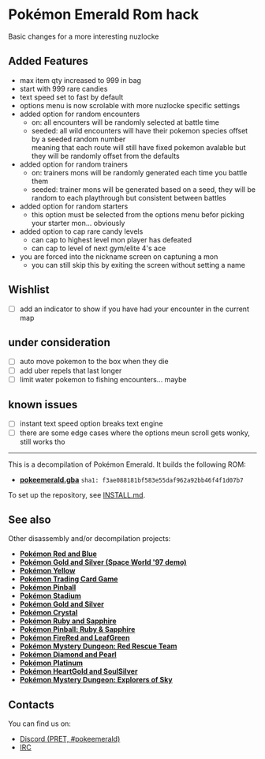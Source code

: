 # Pokémon Emerald Rom hack
Basic changes for a more interesting nuzlocke

## Added Features
- max item qty increased to 999 in bag
- start with 999 rare candies
- text speed set to fast by default
- options menu is now scrolable with more nuzlocke specific settings
- added option for random encounters
    - on: all encounters will be randomly selected at battle time
    - seeded: all wild encounters will have their pokemon species offset by a seeded random number  
    meaning that each route will still have fixed pokemon avalable but they will be randomly offset from the defaults
- added option for random trainers
    - on: trainers mons will be randomly generated each time you battle them
    - seeded: trainer mons will be generated based on a seed, they will be random to each playthrough but consistent between battles
- added option for random starters
    - this option must be selected from the options menu befor picking your starter mon... obviously
- added option to cap rare candy levels
    - can cap to highest level mon player has defeated
    - can cap to level of next gym/elite 4's ace
- you are forced into the nickname screen on captuning a mon
    - you can still skip this by exiting the screen without setting a name

## Wishlist
- [ ] add an indicator to show if you have had your encounter in the current map

## under consideration
- [ ] auto move pokemon to the box when they die
- [ ] add uber repels that last longer
- [ ] limit water pokemon to fishing encounters... maybe

## known issues
- [ ] instant text speed option breaks text engine
- [ ] there are some edge cases where the options meun scroll gets wonky, still works tho

---

This is a decompilation of Pokémon Emerald.
It builds the following ROM:

* [**pokeemerald.gba**](https://datomatic.no-intro.org/index.php?page=show_record&s=23&n=1961) `sha1: f3ae088181bf583e55daf962a92bb46f4f1d07b7`

To set up the repository, see [INSTALL.md](INSTALL.md).


## See also

Other disassembly and/or decompilation projects:
* [**Pokémon Red and Blue**](https://github.com/pret/pokered)
* [**Pokémon Gold and Silver (Space World '97 demo)**](https://github.com/pret/pokegold-spaceworld)
* [**Pokémon Yellow**](https://github.com/pret/pokeyellow)
* [**Pokémon Trading Card Game**](https://github.com/pret/poketcg)
* [**Pokémon Pinball**](https://github.com/pret/pokepinball)
* [**Pokémon Stadium**](https://github.com/pret/pokestadium)
* [**Pokémon Gold and Silver**](https://github.com/pret/pokegold)
* [**Pokémon Crystal**](https://github.com/pret/pokecrystal)
* [**Pokémon Ruby and Sapphire**](https://github.com/pret/pokeruby)
* [**Pokémon Pinball: Ruby & Sapphire**](https://github.com/pret/pokepinballrs)
* [**Pokémon FireRed and LeafGreen**](https://github.com/pret/pokefirered)
* [**Pokémon Mystery Dungeon: Red Rescue Team**](https://github.com/pret/pmd-red)
* [**Pokémon Diamond and Pearl**](https://github.com/pret/pokediamond)
* [**Pokémon Platinum**](https://github.com/pret/pokeplatinum) 
* [**Pokémon HeartGold and SoulSilver**](https://github.com/pret/pokeheartgold)
* [**Pokémon Mystery Dungeon: Explorers of Sky**](https://github.com/pret/pmd-sky)

## Contacts

You can find us on:

* [Discord (PRET, #pokeemerald)](https://discord.gg/d5dubZ3)
* [IRC](https://web.libera.chat/?#pret)
